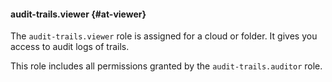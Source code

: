 #### audit-trails.viewer {#at-viewer}

The `audit-trails.viewer` role is assigned for a cloud or folder.
It gives you access to audit logs of trails.

This role includes all permissions granted by the `audit-trails.auditor` role.